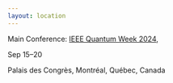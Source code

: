 ```yaml
---
layout: location
---
```


Main Conference: [IEEE Quantum Week 2024](https://qce.quantum.ieee.org/2024/), 

Sep 15–20

Palais des Congrès, Montréal, Québec, Canada
<!-- You can adapt the design as well as the section shown on the map by copying the `assets/js/main.js` from the theme's repository and editing it. See also the subsection [Location / Room Overview](https://github.com/DigitaleGesellschaft/jekyll-theme-conference/#location--room-overview) section of the theme's README file. -->